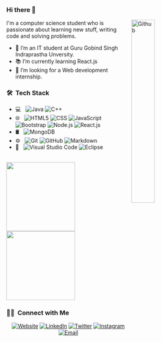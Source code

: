 ### Hi there 👋

<img width="35%" align="right" alt="Github" src="https://user-images.githubusercontent.com/48678280/88862734-4903af80-d201-11ea-968b-9c939d88a37c.gif" />

I'm a computer science student who is passionate about learning new stuff, writing code and solving problems.

- 🔭 I’m an IT student at Guru Gobind Singh Indraprastha Unversity.
- 📚 I’m currently learning React.js
- 👯 I’m looking for a Web development internship. 

<h3> 🛠 &nbsp;Tech Stack</h3>

- 💻 &nbsp;
  ![Java](https://img.shields.io/badge/-Java-333333?style=flat&logo=Java&logoColor=007396)
  ![C++](https://img.shields.io/badge/-C++-333333?style=flat&logo=C%2B%2B&logoColor=00599C)
- 🌐 &nbsp;
  ![HTML5](https://img.shields.io/badge/-HTML5-333333?style=flat&logo=HTML5)
  ![CSS](https://img.shields.io/badge/-CSS-333333?style=flat&logo=CSS3&logoColor=1572B6)
  ![JavaScript](https://img.shields.io/badge/-JavaScript-333333?style=flat&logo=javascript)
  ![Bootstrap](https://img.shields.io/badge/-Bootstrap-333333?style=flat&logo=bootstrap&logoColor=563D7C)
  ![Node.js](https://img.shields.io/badge/-Node.js-333333?style=flat&logo=node.js)
  ![React.js](https://img.shields.io/badge/-React.js-333333?style=flat&logo=react.js)
- 🛢 &nbsp;
  ![MongoDB](https://img.shields.io/badge/-MongoDB-333333?style=flat&logo=mongodb)
- ⚙️ &nbsp;
  ![Git](https://img.shields.io/badge/-Git-333333?style=flat&logo=git)
  ![GitHub](https://img.shields.io/badge/-GitHub-333333?style=flat&logo=github)
  ![Markdown](https://img.shields.io/badge/-Markdown-333333?style=flat&logo=markdown)
- 🔧 &nbsp;
  ![Visual Studio Code](https://img.shields.io/badge/-Visual%20Studio%20Code-333333?style=flat&logo=visual-studio-code&logoColor=007ACC)
  ![Eclipse](https://img.shields.io/badge/-Eclipse-333333?style=flat&logo=eclipse-ide&logoColor=2C2255)

<br/>

<a href="https://github.com/AVS1508">
  <img height="180em" src="https://github-readme-stats.vercel.app/api?username=ridsuteri&theme=buefy&show_icons=true" />
  <img height="180em" src="https://github-readme-stats.vercel.app/api/top-langs/?username=ridsuteri&theme=buefy&layout=compact" />
</a>

<br/>

<h3> 🤝🏻 &nbsp;Connect with Me </h3>

<p align="center">
<a href="https://connect-ridsuteri.netlify.app/"><img alt="Website" src="https://img.shields.io/badge/Website-ridsuteri.netlify.app-blue?style=flat-square&logo=google-chrome"></a>
<a href="https://www.linkedin.com/in/riddhi-suteri/"><img alt="LinkedIn" src="https://img.shields.io/badge/LinkedIn-Riddhi%20Suteri-blue?style=flat-square&logo=linkedin"></a>
<a href="https://twitter.com/rid_suteri/"><img alt="Twitter" src="https://img.shields.io/badge/Twitter-rid_suteri-blue?style=flat-square&logo=twitter"></a>
<a href="https://www.instagram.com/ridsuteri/"><img alt="Instagram" src="https://img.shields.io/badge/Instagram-ridsuteri-blue?style=flat-square&logo=instagram"></a>
<a href="mailto:ridsuteri@gmail.com"><img alt="Email" src="https://img.shields.io/badge/Email-ridsuteri@gmail.com-blue?style=flat-square&logo=gmail"></a>
</p>
